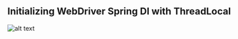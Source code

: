 ## Initializing WebDriver Spring DI with ThreadLocal


![alt text](https://user-images.githubusercontent.com/29536580/28378984-c964b462-6cba-11e7-9a1c-e5133a41ac6d.jpg)
